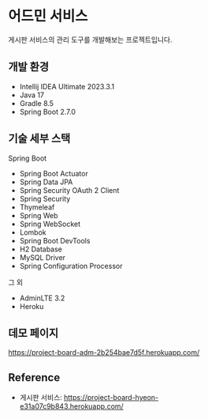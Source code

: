 # 어드민 서비스

게시판 서비스의 관리 도구를 개발해보는 프로젝트입니다. 

## 개발 환경

* Intellij IDEA Ultimate 2023.3.1
* Java 17
* Gradle 8.5
* Spring Boot 2.7.0

## 기술 세부 스택

Spring Boot

* Spring Boot Actuator
* Spring Data JPA
* Spring Security OAuth 2 Client
* Spring Security
* Thymeleaf
* Spring Web
* Spring WebSocket
* Lombok
* Spring Boot DevTools
* H2 Database
* MySQL Driver
* Spring Configuration Processor

그 외

* AdminLTE 3.2
* Heroku

## 데모 페이지

https://project-board-adm-2b254bae7d5f.herokuapp.com/



## Reference

* 게시판 서비스: https://project-board-hyeon-e31a07c9b843.herokuapp.com/



